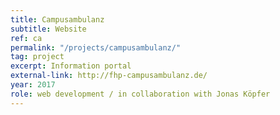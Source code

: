 ```yaml
---
title: Campusambulanz
subtitle: Website
ref: ca
permalink: "/projects/campusambulanz/"
tag: project
excerpt: Information portal
external-link: http://fhp-campusambulanz.de/
year: 2017
role: web development / in collaboration with Jonas Köpfer
---
```

